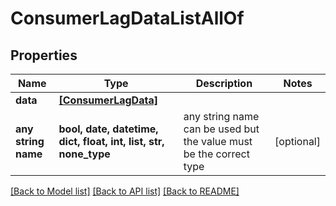 # ConsumerLagDataListAllOf


## Properties
Name | Type | Description | Notes
------------ | ------------- | ------------- | -------------
**data** | [**[ConsumerLagData]**](ConsumerLagData.md) |  | 
**any string name** | **bool, date, datetime, dict, float, int, list, str, none_type** | any string name can be used but the value must be the correct type | [optional]

[[Back to Model list]](../README.md#documentation-for-models) [[Back to API list]](../README.md#documentation-for-api-endpoints) [[Back to README]](../README.md)


